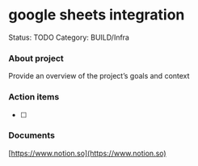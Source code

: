 # google sheets integration

Status: TODO
Category: BUILD/Infra

### About project

Provide an overview of the project’s goals and context

### Action items

- [ ]  

### Documents

[https://www.notion.so](https://www.notion.so)
